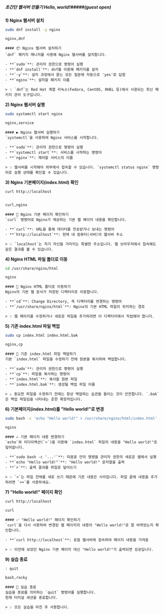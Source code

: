 ##### 초간단 웹서버 만들기 Hello, world!#####(guest open)

**1) Nginx 웹서버 설치**

```bash
sudo dnf install -y nginx
```

```tech
nginx,dnf
```

```desc
#### 📦 Nginx 웹서버 설치하기
`dnf` 패키지 매니저를 사용해 Nginx 웹서버를 설치합니다.

- **`sudo`**: 관리자 권한으로 명령어 실행
- **`dnf install`**: dnf를 이용해 패키지를 설치
- **`-y`**: 설치 과정에서 묻는 모든 질문에 자동으로 'yes'로 답함
- **`nginx`**: 설치할 패키지 이름

> 💡 `dnf`는 Red Hat 계열 리눅스(Fedora, CentOS, RHEL 등)에서 사용되는 최신 패키지 관리 도구입니다.
```

**2) Nginx 웹서버 실행**

```bash
sudo systemctl start nginx
```

```tech
nginx,service
```

```desc
#### ▶️ Nginx 웹서버 실행하기
`systemctl`을 사용하여 Nginx 서비스를 시작합니다.

- **`sudo`**: 관리자 권한으로 명령어 실행
- **`systemctl start`**: 서비스를 시작하는 명령어
- **`nginx`**: 제어할 서비스의 이름

> 💡 웹서버를 시작해야 외부에서 접속할 수 있습니다. `systemctl status nginx` 명령어로 실행 상태를 확인할 수 있습니다.
```

**3) Nginx 기본페이지(index.html) 확인**

```bash
curl http://localhost
```

```no-err-check
```

```tech
curl,nginx
```

```desc
#### 📄 Nginx 기본 페이지 확인하기
`curl` 명령어로 Nginx가 제공하는 기본 웹 페이지 내용을 확인합니다.

- **`curl`**: URL을 통해 데이터를 전송받거나 보내는 명령어
- **`http://localhost`**: 현재 내 컴퓨터(서버)의 웹서버 주소

> 💡 `localhost`는 자기 자신을 가리키는 특별한 주소입니다. 웹 브라우저에서 접속해도 같은 결과를 볼 수 있습니다.
```

**4) Nginx HTML 파일 폴더로 이동**

```bash
cd /usr/share/nginx/html
```

```tech
nginx
```

```desc
#### 📁 Nginx HTML 폴더로 이동하기
Nginx의 기본 웹 문서가 저장된 디렉터리로 이동합니다.

- **`cd`**: Change Directory, 즉 디렉터리를 변경하는 명령어
- **`/usr/share/nginx/html`**: Nginx의 기본 HTML 파일이 위치하는 경로

> 💡 웹 페이지를 수정하거나 새로운 파일을 추가하려면 이 디렉터리에서 작업해야 합니다.
```

**5) 기존 index.html 파일 백업**

```bash
sudo cp index.html index.html.bak
```

```tech
nginx,cp
```

```desc
#### 💾 기존 index.html 파일 백업하기
기본 `index.html` 파일을 수정하기 전에 원본을 복사하여 백업합니다.

- **`sudo`**: 관리자 권한으로 명령어 실행
- **`cp`**: 파일을 복사하는 명령어
- **`index.html`**: 복사할 원본 파일
- **`index.html.bak`**: 생성될 백업 파일 이름

> ⚠️ 중요한 파일을 수정하기 전에는 항상 백업하는 습관을 들이는 것이 안전합니다. `.bak`은 백업 파일임을 나타내는 흔한 확장자입니다.
```

**6) 기본페이지(index.html)를 "Hello world!"로 변경**

```bash
sudo bash -c 'echo "Hello world!" > /usr/share/nginx/html/index.html'
```

```tech
nginx
```

```desc
#### ✍️ 기본 페이지 내용 변경하기
`echo`와 리다이렉션(`>`)을 이용해 `index.html` 파일의 내용을 "Hello world!"로 덮어씁니다.

- **`sudo bash -c '...'`**: 따옴표 안의 명령을 관리자 권한의 새로운 셸에서 실행
- **`echo "Hello world!"`**: "Hello world!" 문자열을 출력
- **`>`**: 출력 결과를 파일로 덮어쓰기

> 💡 `>`는 파일 전체를 새로 쓰기 때문에 기존 내용은 사라집니다. 파일 끝에 내용을 추가하려면 `>>`를 사용하세요.
```

**7) "Hello world!" 페이지 확인**

```bash
curl http://localhost
```

```tech
curl
```

```desc
#### ✅ "Hello world!" 페이지 확인하기
`curl`을 다시 사용하여 변경된 웹 페이지의 내용이 "Hello world!"로 잘 바뀌었는지 확인합니다.

- **`curl http://localhost`**: 로컬 웹서버에 접속하여 페이지 내용을 가져옴

> 💡 이전에 보았던 Nginx 기본 페이지 대신 "Hello world!"가 출력되면 성공입니다.
```

**9) 실습 종료**

```bash
: quit
```

```tech
bash,rocky
```

```desc
#### 👋 실습 종료
실습을 종료를 의미하는 `quit` 명령어를 실행합니다.
현재 터미널 세션을 종료합니다.

> 💡 모든 실습을 마친 후 사용합니다.
```
